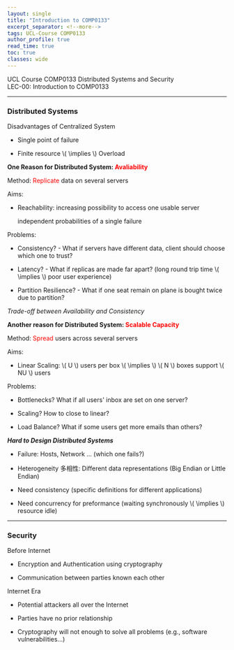 ```yaml
---
layout: single
title: "Introduction to COMP0133"
excerpt_separator: <!--more-->
tags: UCL-Course COMP0133
author_profile: true
read_time: true
toc: true
classes: wide
---
```


UCL Course COMP0133 Distributed Systems and Security  
LEC-00: Introduction to COMP0133

<!--more-->

---
### Distributed Systems

Disadvantages of Centralized System

- Single point of failure

- Finite resource \\( \implies \\) Overload

**One Reason for Distributed System: <span style="color:Red">Avaliability</span>**

Method: <span style="color:Red">Replicate</span> data on several servers

Aims:

- Reachability: increasing possibility to access one usable server 

    independent probabilities of a single failure
    
Problems:

- Consistency? - What if servers have different data, client should choose which one to trust?

- Latency? - What if replicas are made far apart? (long round trip time \\( \implies \\) poor user experience)

- Partition Resilience? - What if one seat remain on plane is bought twice due to partition?

*Trade-off between Availability and Consistency*

**Another reason for Distributed System: <span style="color:Red">Scalable Capacity</span>**

Method: <span style="color:Red">Spread</span> users across several servers

Aims:

- Linear Scaling: \\( U \\) users per box \\( \implies \\) \\( N \\) boxes support \\( NU \\) users

Problems:

- Bottlenecks? What if all users' inbox are set on one server?

- Scaling? How to close to linear?

- Load Balance? What if some users get more emails than others?

***Hard to Design Distributed Systems***

- Failure: Hosts, Network ... (which one fails?)

- Heterogeneity 多相性: Different data representations (Big Endian or Little Endian)

- Need consistency (specific definitions for different applications)

- Need concurrency for preformance (waiting synchronously \\( \implies \\) resource idle)

---
### Security

Before Internet

- Encryption and Authentication using cryptography

- Communication between parties known each other

Internet Era

- Potential attackers all over the Internet

- Parties have no prior relationship

- Cryptography will not enough to solve all problems (e.g., software vulnerabilities...)